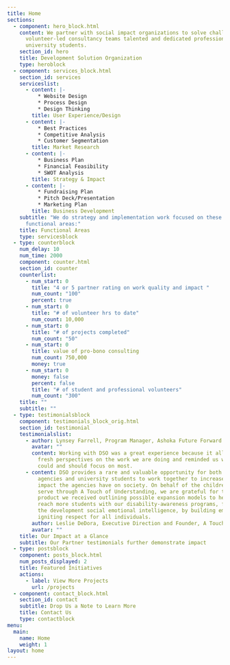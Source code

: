 ```yaml
---
title: Home
sections:
  - component: hero_block.html
    content: We partner with social impact organizations to solve challenges. Our
      volunteer-led consultancy teams talented and dedicated professionals and
      university students.
    section_id: hero
    title: Development Solution Organization
    type: heroblock
  - component: services_block.html
    section_id: services
    serviceslist:
      - content: |-
          * Website Design
          * Process Design
          * Design Thinking
        title: User Experience/Design
      - content: |-
          * Best Practices
          * Competitive Analysis
          * Customer Segmentation
        title: Market Research
      - content: |-
          * Business Plan
          * Financial Feasibility
          * SWOT Analysis
        title: Strategy & Impact
      - content: |-
          * Fundraising Plan
          * Pitch Deck/Presentation
          * Marketing Plan
        title: Business Development
    subtitle: "We do strategy and implementation work focused on these core
      functional areas:"
    title: Functional Areas
    type: servicesblock
  - type: counterblock
    num_delay: 10
    num_time: 2000
    component: counter.html
    section_id: counter
    counterlist:
      - num_start: 0
        title: "4 or 5 partner rating on work quality and impact "
        num_count: "100"
        percent: true
      - num_start: 0
        title: "# of volunteer hrs to date"
        num_count: 10,000
      - num_start: 0
        title: "# of projects completed"
        num_count: "50"
      - num_start: 0
        title: value of pro-bono consulting
        num_count: 750,000
        money: true
      - num_start: 0
        money: false
        percent: false
        title: "# of student and professional volunteers"
        num_count: "300"
    title: ""
    subtitle: ""
  - type: testimonialsblock
    component: testimonials_block_orig.html
    section_id: testimonial
    testimonialslist:
      - author: Lynsey Farrell, Program Manager, Ashoka Future Forward
        avatar: ""
        content: Working with DSO was a great experience because it allowed us to get
          fresh perspectives on the work we are doing and reminded us what we
          could and should focus on most.
      - content: DSO provides a rare and valuable opportunity for both non-for-profit
          agencies and university students to work together to increase the
          impact the agencies have on society. On behalf of the children we
          serve through A Touch of Understanding, we are grateful for the
          product we received outlining possible expansion models to help us
          reach more students with our disability-awareness programs, fostering
          the development social emotional intelligence, by building empathy and
          igniting respect for all individuals.
        author: Leslie DeDora, Executive Direction and Founder, A Touch of Understanding
        avatar: ""
    title: Our Impact at a Glance
    subtitle: Our Partner testimonials further demonstrate impact
  - type: postsblock
    component: posts_block.html
    num_posts_displayed: 2
    title: Featured Initiatives
    actions:
      - label: View More Projects
        url: /projects
  - component: contact_block.html
    section_id: contact
    subtitle: Drop Us a Note to Learn More
    title: Contact Us
    type: contactblock
menu:
  main:
    name: Home
    weight: 1
layout: home
---
```

